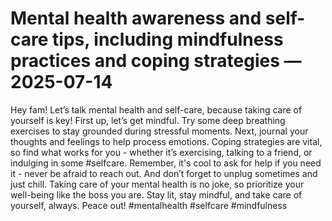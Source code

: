 # Mental health awareness and self-care tips, including mindfulness practices and coping strategies — 2025-07-14

Hey fam! Let’s talk mental health and self-care, because taking care of yourself is key! First up, let’s get mindful. Try some deep breathing exercises to stay grounded during stressful moments. Next, journal your thoughts and feelings to help process emotions. Coping strategies are vital, so find what works for you - whether it’s exercising, talking to a friend, or indulging in some #selfcare. Remember, it's cool to ask for help if you need it - never be afraid to reach out. And don’t forget to unplug sometimes and just chill. Taking care of your mental health is no joke, so prioritize your well-being like the boss you are. Stay lit, stay mindful, and take care of yourself, always. Peace out! #mentalhealth #selfcare #mindfulness